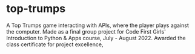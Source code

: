 # top-trumps
A Top Trumps game interacting with APIs, where the player plays against the computer. 
Made as a final group project for Code First Girls' Introduction to Python & Apps course, July - August 2022.
Awarded the class certificate for project excellence,
